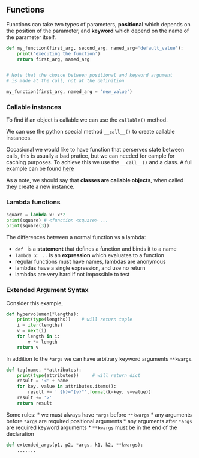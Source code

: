 ## Functions


Functions can take two types of parameters, **positional** which depends on the position of the parameter, and **keyword** which depend on the name of the parameter itself.

```python
def my_function(first_arg, second_arg, named_arg='default_value'):
    print('executing the function')
    return first_arg, named_arg


# Note that the choice between positional and keyword argument
# is made at the call, not at the definition

my_function(first_arg, named_arg = 'new_value')
```


### Callable instances


To find if an object is callable we can use the `callable()` method.


We can use the python special method `__call__()` to create callable instances.


Occasional we would like to have function that perserves state between calls, this is usually a bad pratice, but we can needed for eample for caching purposes. To achieve this we use the `__call__()` and a class. A full example can be found [here](./part2_scripts) 


As a note, we should say that **classes are callable objects**, when called they create a new instance.


### Lambda functions

```python
square = lambda x: x*2
print(square) # <function <square> ...
print(square(3))
```

The differences between a normal function vs a lambda:

* `def ` is a **statement** that defines a function and binds it to a name
* `lambda x: ..` is an **expression** which evaluates to a function
* regular functions must have names, lambdas are anonymous
* lambdas have a single expression, and use no return
* lambdas are very hard if not impossible to test

### Extended Argument Syntax


Consider this example,
```python
def hypervolumen(*lengths):
    print(type(lengths))    # will return tuple
    i = iter(lengths)
    v = next(i)
    for length in i:
        v *= length
    return v
```
In addition to the `*args` we can have arbitrary keyword arguments `**kwargs`.

```python
def tag(name, **attributes):
    print(type(attributes))     # will return dict
    result = '<' + name
    for key, value in attributes.items():
        result += ' {k}="{v}"'.format(k=key, v=value))
    result += '>'
    return result 
```

Some rules:
    * we must always have `*args` before `**kwargs` 
    * any arguments before `*args` are required positional arguments
    * any arguments after `*args` are required keyword arguments
    * `**kwargs` must be in the end of the declaration 

```python
def extended_args(p1, p2, *args, k1, k2, **kwargs):
    .......
```
